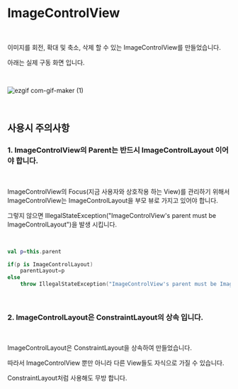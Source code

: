 # ImageControlView

<br/>

이미지를 회전, 확대 및 축소, 삭제 할 수 있는 ImageControlView를 만들었습니다.

아래는 실제 구동 화면 입니다.

<br/>


![ezgif com-gif-maker (1)](https://user-images.githubusercontent.com/53536205/173427966-359d62b2-4bff-4e7c-bfdd-038f4bf9ce3a.gif)


<br/>

## 사용시 주의사항

### 1. ImageControlView의 Parent는 반드시 ImageControlLayout 이어야 합니다.

<br/>

ImageControlView의 Focus(지금 사용자와 상호작용 하는 View)를 관리하기 위해서 ImageControlView는 ImageControlLayout을 부모 뷰로 가지고 있어야 합니다.

그렇지 않으면 IllegalStateException("ImageControlView's parent must be ImageControlLayout")을 발생 시킵니다.

<br/>

```kotlin
val p=this.parent

if(p is ImageControlLayout)
    parentLayout=p
else
    throw IllegalStateException("ImageControlView's parent must be ImageControlLayout")
```

<br/>

### 2. ImageControlLayout은 ConstraintLayout의 상속 입니다.

<br/>

ImageControlLayout은 ConstraintLayout을 상속하여 만들었습니다.

따라서 ImageControlView 뿐만 아니라 다른 View들도 자식으로 가질 수 있습니다.

ConstraintLayout처럼 사용해도 무방 합니다.


